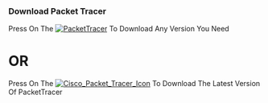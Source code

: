 ### Download Packet Tracer 
    
Press On The [![PacketTracer](https://img.icons8.com/color/48/000000/google-drive--v2.png)](https://drive.google.com/drive/folders/18KAmHyRAvjOKdtBL-ffi9gsCl847znx9?usp=sharing) To Download Any Version You Need

#    OR

Press On The [![Cisco_Packet_Tracer_Icon](https://user-images.githubusercontent.com/62524855/142676527-9b08b074-9949-4ced-a680-1f3289666aa5.png)](https://drive.google.com/file/d/1CBFTtP4P7g_kje3adQ4EIfbFtKIVF2fX/view?usp=sharing) To Download The Latest Version Of PacketTracer 
 

